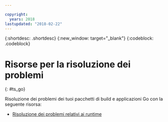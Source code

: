 ```yaml
---

copyright:
  years: 2018
lastupdated: "2018-02-22"
---
```


{:shortdesc: .shortdesc}
{:new_window: target="_blank"}
{:codeblock: .codeblock}

# Risorse per la risoluzione dei problemi
{: #ts_go}

Risoluzione dei problemi dei tuoi pacchetti di build e applicazioni Go con la seguente risorsa: 

* [Risoluzione dei problemi relativi ai runtime](../../troubleshoot/ts_runtimes.html#runtimes)
